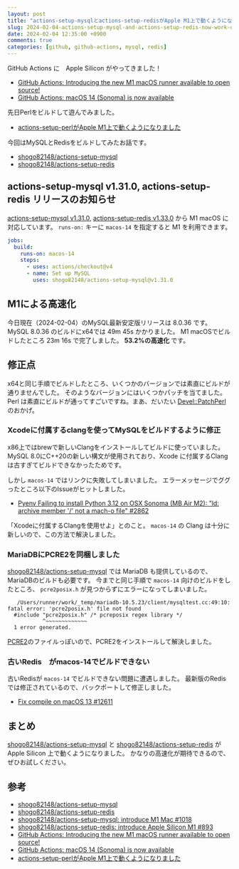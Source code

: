 ```yaml
---
layout: post
title: "actions-setup-mysqlとactions-setup-redisがApple M1上で動くようになりました"
slug: 2024-02-04-actions-setup-mysql-and-actions-setup-redis-now-work-on-macos14
date: 2024-02-04 12:35:00 +0900
comments: true
categories: [github, github-actions, mysql, redis]
---
```


GitHub Actions に　Apple Silicon がやってきました！

- [GitHub Actions: Introducing the new M1 macOS runner available to open source!](https://github.blog/changelog/2024-01-30-github-actions-introducing-the-new-m1-macos-runner-available-to-open-source/)
- [GitHub Actions: macOS 14 (Sonoma) is now available](https://github.blog/changelog/2024-01-30-github-actions-macos-14-sonoma-is-now-available/)

先日Perlをビルドして遊んでみました。

- [actions-setup-perlがApple M1上で動くようになりました](https://shogo82148.github.io/blog/2024/02/01/2024-02-01-actions-setup-perl-now-works-on-macos14/)

今回はMySQLとRedisをビルドしてみたお話です。

- [shogo82148/actions-setup-mysql](https://github.com/shogo82148/actions-setup-mysql)
- [shogo82148/actions-setup-redis](https://github.com/shogo82148/actions-setup-redis)

## actions-setup-mysql v1.31.0, actions-setup-redis  リリースのお知らせ

[actions-setup-mysql v1.31.0](https://github.com/shogo82148/actions-setup-mysql/releases/tag/v1.31.0), [actions-setup-redis v1.33.0](https://github.com/shogo82148/actions-setup-redis/releases/tag/v1.33.0) から M1 macOS に対応しています。
`runs-on:` キーに `macos-14` を指定すると M1 を利用できます。

```yaml
jobs:
  build:
    runs-on: macos-14
    steps:
      - uses: actions/checkout@v4
      - name: Set up MySQL
        uses: shogo82148/actions-setup-mysql@v1.31.0
```

## M1による高速化

今日現在（2024-02-04）のMySQL最新安定版リリースは 8.0.36 です。
MySQL 8.0.36 のビルドにx64では 49m 45s かかりました。
M1 macOSでビルドしたところ 23m 16s で完了しました。
**53.2%の高速化** です。

## 修正点

x64と同じ手順でビルドしたところ、いくつかのバージョンでは素直にビルドが通りませんでした。
そのようなバージョンにはいくつかパッチを当てました。
Perl は素直にビルドが通ってすごいですね。まあ、だいたい [Devel::PatchPerl](https://metacpan.org/pod/Devel::PatchPerl) のおかげ。

### Xcodeに付属するclangを使ってMySQLをビルドするように修正

x86上ではbrewで新しいClangをインストールしてビルドに使っていました。
MySQL 8.0にC++20の新しい構文が使用されており、Xcode に付属するClangは古すぎてビルドできなかったためです。

しかし `macos-14` ではリンクに失敗してしまいました。
エラーメッセージでググったところ以下のIssueがヒットしました。

- [Pyenv Failing to install Python 3.12 on OSX Sonoma (MB Air M2): "ld: archive member '/' not a mach-o file" #2862](https://github.com/pyenv/pyenv/issues/2862)

「Xcodeに付属するClangを使用せよ」とのこと。
`macos-14` の Clang は十分に新しいので、この方法で解決しました。

### MariaDBにPCRE2を同梱しました

[shogo82148/actions-setup-mysql](https://github.com/shogo82148/actions-setup-mysql) では MariaDB も提供しているので、
MariaDBのビルドも必要です。
今までと同じ手順で `macos-14` 向けのビルドをしたところ、 `pcre2posix.h` が見つからずにエラーになってしまいました。

```
   /Users/runner/work/_temp/mariadb-10.5.23/client/mysqltest.cc:49:10: fatal error: 'pcre2posix.h' file not found
  #include "pcre2posix.h" /* pcreposix regex library */
           ^~~~~~~~~~~~~~
  1 error generated.
```

[PCRE2](https://github.com/PCRE2Project/pcre2)のファイルっぽいので、PCRE2をインストールして解決しました。

### 古いRedis　がmacos-14でビルドできない

古いRedisが `macos-14` でビルドできない問題に遭遇しました。
最新版のRedisでは修正されているので、バックポートして修正しました。

- [Fix compile on macOS 13 #12611](https://github.com/redis/redis/pull/12611)

## まとめ

[shogo82148/actions-setup-mysql](https://github.com/shogo82148/actions-setup-mysql) と [shogo82148/actions-setup-redis](https://github.com/shogo82148/actions-setup-redis) が　Apple Silicon 上で動くようになりました。
かなりの高速化が期待できるので、ぜひお試しください。

## 参考

- [shogo82148/actions-setup-mysql](https://github.com/shogo82148/actions-setup-mysql)
- [shogo82148/actions-setup-redis](https://github.com/shogo82148/actions-setup-redis)
- [shogo82148/actions-setup-mysql: introduce M1 Mac #1018](https://github.com/shogo82148/actions-setup-mysql/pull/1018)
- [shogo82148/actions-setup-redis: introduce Apple Silicon M1 #893](https://github.com/shogo82148/actions-setup-redis/pull/893)
- [GitHub Actions: Introducing the new M1 macOS runner available to open source!](https://github.blog/changelog/2024-01-30-github-actions-introducing-the-new-m1-macos-runner-available-to-open-source/)
- [GitHub Actions: macOS 14 (Sonoma) is now available](https://github.blog/changelog/2024-01-30-github-actions-macos-14-sonoma-is-now-available/)
- [actions-setup-perlがApple M1上で動くようになりました](https://shogo82148.github.io/blog/2024/02/01/2024-02-01-actions-setup-perl-now-works-on-macos14/)
